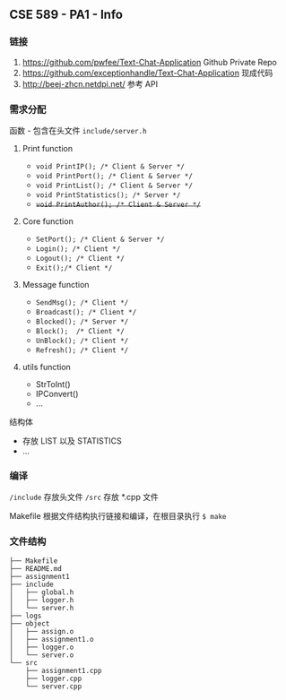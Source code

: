 ## CSE 589 - PA1 - Info
### 链接
1. https://github.com/pwfee/Text-Chat-Application Github Private Repo
2. https://github.com/exceptionhandle/Text-Chat-Application 现成代码
3. http://beej-zhcn.netdpi.net/ 参考 API

### 需求分配
函数 - 包含在头文件 ```include/server.h```


1. Print function
    * ```void PrintIP(); /* Client & Server */```
    * ```void PrintPort(); /* Client & Server */```
    * ```void PrintList(); /* Client & Server */```
    * ```void PrintStatistics(); /* Server */```
    * ~~```void PrintAuthor(); /* Client & Server */```~~

2. Core function
    * ```SetPort(); /* Client & Server */```
    * ```Login(); /* Client */```
    * ```Logout(); /* Client */```
    * ```Exit();/* Client */```
    
    
3. Message function
    * ```SendMsg(); /* Client */```
    * ```Broadcast(); /* Client */```
    * ```Blocked(); /* Server */```
    * ```Block();  /* Client */```
    * ```UnBlock(); /* Client */```
    * ```Refresh(); /* Client */```
    
4. utils function
    * StrToInt()
    * IPConvert()
    * ...


结构体

* 存放 LIST 以及 STATISTICS
* ...

### 编译 
``` /include ``` 存放头文件
``` /src ``` 存放 *.cpp 文件

Makefile 根据文件结构执行链接和编译，在根目录执行
```$ make```


### 文件结构
```.
├── Makefile
├── README.md
├── assignment1
├── include
│   ├── global.h
│   ├── logger.h
│   └── server.h
├── logs
├── object
│   ├── assign.o
│   ├── assignment1.o
│   ├── logger.o
│   └── server.o
└── src
    ├── assignment1.cpp
    ├── logger.cpp
    └── server.cpp
```


